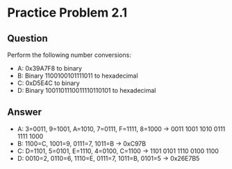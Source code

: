  Practice Problem 2.1
====================


Question
--------

Perform the following number conversions:

 * A: 0x39A7F8 to binary
 * B: Binary 1100100101111011 to hexadecimal
 * C: 0xD5E4C to binary
 * D: Binary 1001101110011110110101 to hexadecimal


Answer
------

 * A: 3=0011, 9=1001, A=1010, 7=0111, F=1111, 8=1000 -> 0011 1001 1010 0111 1111 1000
 * B: 1100=C, 1001=9, 0111=7, 1011=B                 -> 0xC97B
 * C: D=1101, 5=0101, E=1110, 4=0100, C=1100         -> 1101 0101 1110 0100 1100
 * D: 0010=2, 0110=6, 1110=E, 0111=7, 1011=B, 0101=5 -> 0x26E7B5
